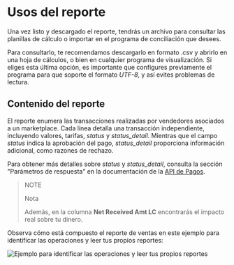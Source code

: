 # Usos del reporte

Una vez listo y descargado el reporte, tendrás un archivo para consultar las planillas de cálculo o importar en el programa de conciliación que desees.

Para consultarlo, te recomendamos descargarlo en formato .csv y abrirlo en una hoja de cálculos, o bien en cualquier programa de visualización. Si eliges esta última opción, es importante que configures previamente el programa para que soporte el formato *UTF-8*, y así evites problemas de lectura.

## Contenido del reporte

El reporte enumera las transacciones realizadas por vendedores asociados a un marketplace. Cada línea detalla una transacción independiente, incluyendo valores, tarifas, *status* y *status_detail*. Mientras que el campo *status* indica la aprobación del pago, *status_detail* proporciona información adicional, como razones de rechazo.

Para obtener más detalles sobre *status* y *status_detail*, consulta la sección "Parámetros de respuesta" en la documentación de la [API de Pagos](https://www.mercadopago.com.ar/developers/es/reference/payments/_payments/post).

> NOTE
>
> Nota
> 
> Además, en la columna **Net Received Amt LC** encontrarás el impacto real sobre tu dinero.

Observa cómo está compuesto el reporte de ventas en este ejemplo para identificar las operaciones y leer tus propios reportes:

![Ejemplo para identificar las operaciones y leer tus propios reportes](manage-account/reports/marketplace-sales/image2.png)